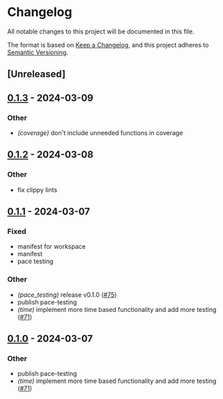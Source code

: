 # Changelog
All notable changes to this project will be documented in this file.

The format is based on [Keep a Changelog](https://keepachangelog.com/en/1.0.0/),
and this project adheres to [Semantic Versioning](https://semver.org/spec/v2.0.0.html).

## [Unreleased]

## [0.1.3](https://github.com/pace-rs/pace/compare/pace_testing-v0.1.2...pace_testing-v0.1.3) - 2024-03-09

### Other
- *(coverage)* don't include unneeded functions in coverage

## [0.1.2](https://github.com/pace-rs/pace/compare/pace_testing-v0.1.1...pace_testing-v0.1.2) - 2024-03-08

### Other
- fix clippy lints

## [0.1.1](https://github.com/pace-rs/pace/compare/pace_testing-v0.1.0...pace_testing-v0.1.1) - 2024-03-07

### Fixed
- manifest for workspace
- manifest
- pace testing

### Other
- *(pace_testing)* release v0.1.0 ([#75](https://github.com/pace-rs/pace/pull/75))
- publish pace-testing
- *(time)* implement more time based functionality and add more testing ([#71](https://github.com/pace-rs/pace/pull/71))

## [0.1.0](https://github.com/pace-rs/pace/releases/tag/pace_testing-v0.1.0) - 2024-03-07

### Other
- publish pace-testing
- *(time)* implement more time based functionality and add more testing ([#71](https://github.com/pace-rs/pace/pull/71))
